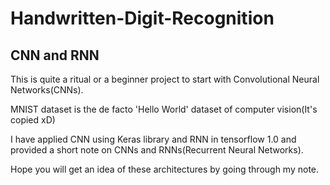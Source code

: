 # Handwritten-Digit-Recognition
<h2>CNN and RNN</h2>

This is quite a ritual or a beginner project to start with Convolutional Neural Networks(CNNs).

MNIST dataset is the de facto 'Hello World' dataset of computer vision(It's copied xD)

I have applied CNN using Keras library and RNN in tensorflow 1.0 and provided a short note on CNNs and RNNs(Recurrent Neural Networks).

Hope you will get an idea of these architectures by going through my note.
